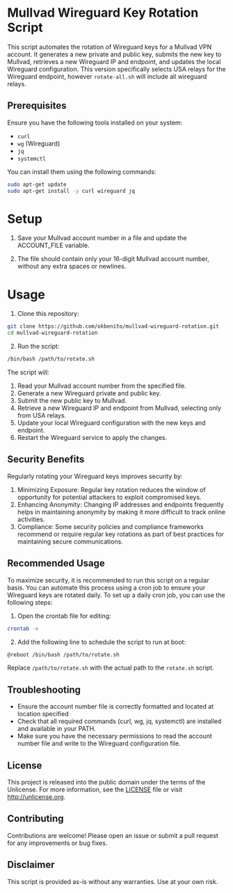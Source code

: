# Mullvad Wireguard Key Rotation Script

This script automates the rotation of Wireguard keys for a Mullvad VPN account. It generates a new private and public key, submits the new key to Mullvad, retrieves a new Wireguard IP and endpoint, and updates the local Wireguard configuration. This version specifically selects USA relays for the Wireguard endpoint, however `rotate-all.sh` will include all wireguard relays.

## Prerequisites

Ensure you have the following tools installed on your system:

- `curl`
- `wg` (Wireguard)
- `jq`
- `systemctl`

You can install them using the following commands:

```bash
sudo apt-get update
sudo apt-get install -y curl wireguard jq
```

# Setup

1. Save your Mullvad account number in a file and update the ACCOUNT_FILE variable.

2. The file should contain only your 16-digit Mullvad account number, without any extra spaces or newlines.

# Usage

1. Clone this repository:

```bash
git clone https://github.com/okbenito/mullvad-wireguard-rotation.git
cd mullvad-wireguard-rotation
```

2. Run the script:

```bash
/bin/bash /path/to/rotate.sh
```

The script will:

1. Read your Mullvad account number from the specified file.
2. Generate a new Wireguard private and public key.
3. Submit the new public key to Mullvad.
4. Retrieve a new Wireguard IP and endpoint from Mullvad, selecting only from USA relays.
5. Update your local Wireguard configuration with the new keys and endpoint.
6. Restart the Wireguard service to apply the changes.

## Security Benefits

Regularly rotating your Wireguard keys improves security by:

1. Minimizing Exposure: Regular key rotation reduces the window of opportunity for potential attackers to exploit compromised keys.
2. Enhancing Anonymity: Changing IP addresses and endpoints frequently helps in maintaining anonymity by making it more difficult to track online activities.
3. Compliance: Some security policies and compliance frameworks recommend or require regular key rotations as part of best practices for maintaining secure communications.

## Recommended Usage

To maximize security, it is recommended to run this script on a regular basis. You can automate this process using a cron job to ensure your Wireguard keys are rotated daily. To set up a daily cron job, you can use the following steps:

1. Open the crontab file for editing:

```bash
crontab -e
```

2. Add the following line to schedule the script to run at boot:

```bash
@reboot /bin/bash /path/to/rotate.sh
```

Replace `/path/to/rotate.sh` with the actual path to the `rotate.sh` script.

## Troubleshooting

- Ensure the account number file is correctly formatted and located at location specified
- Check that all required commands (curl, wg, jq, systemctl) are installed and available in your PATH.
- Make sure you have the necessary permissions to read the account number file and write to the Wireguard configuration file.

## License

This project is released into the public domain under the terms of the Unlicense. For more information, see the [LICENSE](LICENSE) file or visit <http://unlicense.org>.

## Contributing

Contributions are welcome! Please open an issue or submit a pull request for any improvements or bug fixes.

## Disclaimer

This script is provided as-is without any warranties. Use at your own risk.
